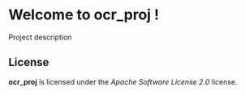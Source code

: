 # Welcome to ocr_proj !


Project description



## License

**ocr_proj** is licensed under the *Apache Software License 2.0* license.

